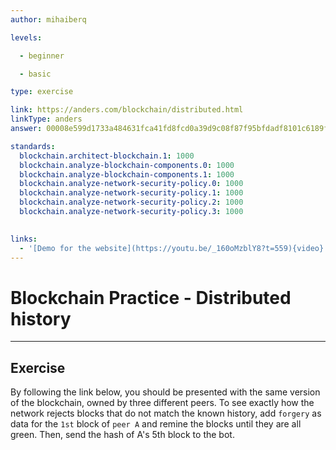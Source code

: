 ```yaml
---
author: mihaiberq

levels:

  - beginner

  - basic

type: exercise

link: https://anders.com/blockchain/distributed.html
linkType: anders
answer: 00008e599d1733a484631fca41fd8fcd0a39d9c08f87f95bfdadf8101c6189f6

standards:
  blockchain.architect-blockchain.1: 1000
  blockchain.analyze-blockchain-components.0: 1000
  blockchain.analyze-blockchain-components.1: 1000
  blockchain.analyze-network-security-policy.0: 1000
  blockchain.analyze-network-security-policy.1: 1000
  blockchain.analyze-network-security-policy.2: 1000
  blockchain.analyze-network-security-policy.3: 1000
  

links:
  - '[Demo for the website](https://youtu.be/_160oMzblY8?t=559){video}'
---
```


# Blockchain Practice - Distributed history

---
## Exercise

By following the link below, you should be presented with the same version of the blockchain, owned by three different peers. To see exactly how the network rejects blocks that do not match the known history, add `forgery` as data for the `1st` block of `peer A` and remine the blocks until they are all green. Then, send the hash of A's 5th block to the bot.
